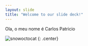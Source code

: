 ```yaml
---
layout: slide
title: "Welcome to our slide deck!"
---
```


Ola, o meu nome é Carlos Patricio

![snowoctocat](https://octodex.github.com/images/snowoctocat.png)
{: .center}
